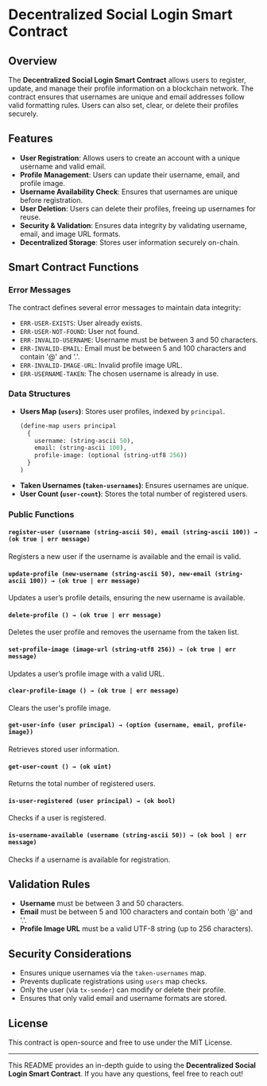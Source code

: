 # Decentralized Social Login Smart Contract

## Overview
The **Decentralized Social Login Smart Contract** allows users to register, update, and manage their profile information on a blockchain network. The contract ensures that usernames are unique and email addresses follow valid formatting rules. Users can also set, clear, or delete their profiles securely.

## Features
- **User Registration**: Allows users to create an account with a unique username and valid email.
- **Profile Management**: Users can update their username, email, and profile image.
- **Username Availability Check**: Ensures that usernames are unique before registration.
- **User Deletion**: Users can delete their profiles, freeing up usernames for reuse.
- **Security & Validation**: Ensures data integrity by validating username, email, and image URL formats.
- **Decentralized Storage**: Stores user information securely on-chain.

## Smart Contract Functions

### Error Messages
The contract defines several error messages to maintain data integrity:
- `ERR-USER-EXISTS`: User already exists.
- `ERR-USER-NOT-FOUND`: User not found.
- `ERR-INVALID-USERNAME`: Username must be between 3 and 50 characters.
- `ERR-INVALID-EMAIL`: Email must be between 5 and 100 characters and contain '@' and '.'.
- `ERR-INVALID-IMAGE-URL`: Invalid profile image URL.
- `ERR-USERNAME-TAKEN`: The chosen username is already in use.

### Data Structures
- **Users Map (`users`)**: Stores user profiles, indexed by `principal`.
  ```clojure
  (define-map users principal
    {
      username: (string-ascii 50),
      email: (string-ascii 100),
      profile-image: (optional (string-utf8 256))
    }
  )
  ```
- **Taken Usernames (`taken-usernames`)**: Ensures usernames are unique.
- **User Count (`user-count`)**: Stores the total number of registered users.

### Public Functions

#### `register-user (username (string-ascii 50), email (string-ascii 100)) → (ok true | err message)`
Registers a new user if the username is available and the email is valid.

#### `update-profile (new-username (string-ascii 50), new-email (string-ascii 100)) → (ok true | err message)`
Updates a user’s profile details, ensuring the new username is available.

#### `delete-profile () → (ok true | err message)`
Deletes the user profile and removes the username from the taken list.

#### `set-profile-image (image-url (string-utf8 256)) → (ok true | err message)`
Updates a user’s profile image with a valid URL.

#### `clear-profile-image () → (ok true | err message)`
Clears the user's profile image.

#### `get-user-info (user principal) → (option {username, email, profile-image})`
Retrieves stored user information.

#### `get-user-count () → (ok uint)`
Returns the total number of registered users.

#### `is-user-registered (user principal) → (ok bool)`
Checks if a user is registered.

#### `is-username-available (username (string-ascii 50)) → (ok bool | err message)`
Checks if a username is available for registration.

## Validation Rules
- **Username** must be between 3 and 50 characters.
- **Email** must be between 5 and 100 characters and contain both '@' and '.'.
- **Profile Image URL** must be a valid UTF-8 string (up to 256 characters).

## Security Considerations
- Ensures unique usernames via the `taken-usernames` map.
- Prevents duplicate registrations using `users` map checks.
- Only the user (via `tx-sender`) can modify or delete their profile.
- Ensures that only valid email and username formats are stored.

## License
This contract is open-source and free to use under the MIT License.

---
This README provides an in-depth guide to using the **Decentralized Social Login Smart Contract**. If you have any questions, feel free to reach out!

